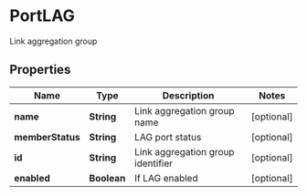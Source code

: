 

# PortLAG

Link aggregation group

## Properties

| Name | Type | Description | Notes |
|------------ | ------------- | ------------- | -------------|
|**name** | **String** | Link aggregation group name |  [optional] |
|**memberStatus** | **String** | LAG port status |  [optional] |
|**id** | **String** | Link aggregation group identifier |  [optional] |
|**enabled** | **Boolean** | If LAG enabled |  [optional] |



